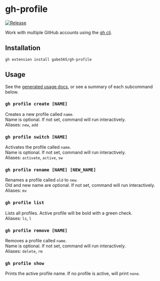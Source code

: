 # gh-profile

[![Release](https://github.com/gabe565/gh-profile/actions/workflows/release.yml/badge.svg)](https://github.com/gabe565/gh-profile/actions/workflows/release.yml)

Work with multiple GitHub accounts using the [gh cli](https://cli.github.com/).

## Installation

```shell
gh extension install gabe565/gh-profile
```

## Usage

See the [generated usage docs](./docs/profile.md), or see a summary of each
subcommand below.

### `gh profile create [NAME]`
Creates a new profile called `name`.  
Name is optional. If not set, command will run interactively.  
Aliases: `new`, `add`

### `gh profile switch [NAME]`
Activates the profile called `name`.  
Name is optional. If not set, command will run interactively.  
Aliases: `activate`, `active`, `sw`

### `gh profile rename [NAME] [NEW_NAME]`
Renames a profile called `old` to `new`.  
Old and new name are optional. If not set, command will run interactively.  
Aliases: `mv`

### `gh profile list`
Lists all profiles. Active profile will be bold with a green check.  
Aliases: `ls`, `l`

### `gh profile remove [NAME]`
Removes a profile called `name`.  
Name is optional. If not set, command will run interactively.  
Aliases: `delete`, `rm`

### `gh profile show`
Prints the active profile name. If no profile is active, will print `none`.

